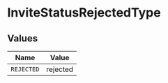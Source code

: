 # InviteStatusRejectedType


## Values

| Name       | Value      |
| ---------- | ---------- |
| `REJECTED` | rejected   |